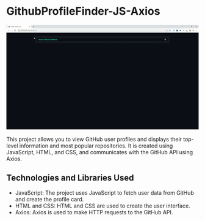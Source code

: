 ﻿# GithubProfileFinder-JS-Axios

![GitHub Profile Card Screen](screen.gif)

This project allows you to view GitHub user profiles and displays their top-level information and most popular repositories. It is created using JavaScript, HTML, and CSS, and communicates with the GitHub API using Axios.

## Technologies and Libraries Used

- JavaScript: The project uses JavaScript to fetch user data from GitHub and create the profile card.
- HTML and CSS: HTML and CSS are used to create the user interface.
- Axios: Axios is used to make HTTP requests to the GitHub API.
